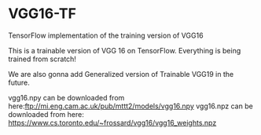 # VGG16-TF
TensorFlow implementation of the training version of VGG16

This is a trainable version of VGG 16 on TensorFlow. Everything is being trained from scratch!

We are also gonna add Generalized version of Trainable VGG19 in the future.

vgg16.npy can be downloaded from here:ftp://mi.eng.cam.ac.uk/pub/mttt2/models/vgg16.npy
vgg16.npz can be downloaded from here: https://www.cs.toronto.edu/~frossard/vgg16/vgg16_weights.npz
